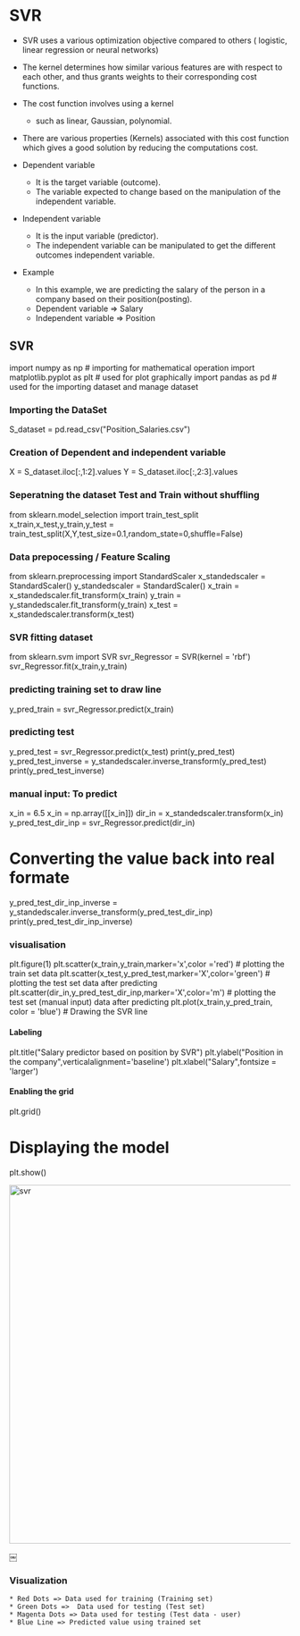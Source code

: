 # SVR
* SVR uses a various optimization objective compared to others ( logistic, linear regression or neural networks) 
* The kernel determines how similar various features are with respect to each other, and thus grants weights to their corresponding cost functions. 
* The cost function involves using a kernel
    * such as linear, Gaussian, polynomial. 
* There are various properties (Kernels) associated with this cost function which gives a good solution by reducing the computations cost. 

* Dependent variable
    * It is the target variable (outcome).
    * The variable expected to change based on the manipulation of the independent variable.
* Independent variable
    * It is the input variable (predictor).		
    * The independent variable can be manipulated to get the different outcomes independent variable. 
* Example 
    * In this example, we are predicting the salary of the person in a company based on their position(posting).
    * Dependent variable  => Salary
    * Independent variable => Position


## SVR
import numpy as np # importing for mathematical operation
import matplotlib.pyplot as plt # used for plot graphically
import pandas as pd # used for the importing dataset and manage dataset

### Importing the DataSet
S_dataset = pd.read_csv("Position_Salaries.csv")

### Creation of Dependent and independent variable
X = S_dataset.iloc[:,1:2].values
Y = S_dataset.iloc[:,2:3].values

### Seperatning the dataset Test and Train without shuffling
from sklearn.model_selection import train_test_split
x_train,x_test,y_train,y_test = train_test_split(X,Y,test_size=0.1,random_state=0,shuffle=False)

### Data prepocessing / Feature Scaling
from sklearn.preprocessing import StandardScaler
x_standedscaler = StandardScaler()
y_standedscaler = StandardScaler()
x_train = x_standedscaler.fit_transform(x_train)
y_train = y_standedscaler.fit_transform(y_train)
x_test = x_standedscaler.transform(x_test)

### SVR fitting dataset
from sklearn.svm import SVR
svr_Regressor = SVR(kernel = 'rbf')
svr_Regressor.fit(x_train,y_train)

### predicting training set to draw line
y_pred_train = svr_Regressor.predict(x_train)

### predicting test 
y_pred_test = svr_Regressor.predict(x_test)
print(y_pred_test)
y_pred_test_inverse = y_standedscaler.inverse_transform(y_pred_test)
print(y_pred_test_inverse)

### manual input: To predict 
x_in = 6.5
x_in = np.array([[x_in]])
dir_in = x_standedscaler.transform(x_in)
y_pred_test_dir_inp = svr_Regressor.predict(dir_in)

# Converting the value back into real formate 
y_pred_test_dir_inp_inverse = y_standedscaler.inverse_transform(y_pred_test_dir_inp)
print(y_pred_test_dir_inp_inverse)

### visualisation
plt.figure(1)
plt.scatter(x_train,y_train,marker='x',color ='red') # plotting the train set data
plt.scatter(x_test,y_pred_test,marker='X',color='green') # plotting the test set data after predicting
plt.scatter(dir_in,y_pred_test_dir_inp,marker='X',color='m')  # plotting the test set (manual input) data after predicting
plt.plot(x_train,y_pred_train, color = 'blue')  # Drawing the SVR line 
#### Labeling
plt.title("Salary predictor based on position by SVR")
plt.ylabel("Position in the company",verticalalignment='baseline')
plt.xlabel("Salary",fontsize = 'larger')
#### Enabling the grid
plt.grid()
# Displaying the model
plt.show()

<img width="642" alt="svr" src="https://user-images.githubusercontent.com/32480274/50397089-44962b80-076e-11e9-89f5-9eb3615af049.png">

￼
### Visualization 
    * Red Dots => Data used for training (Training set)
    * Green Dots =>  Data used for testing (Test set)
    * Magenta Dots => Data used for testing (Test data - user)
    * Blue Line => Predicted value using trained set 
